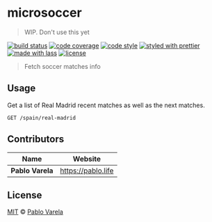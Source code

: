 # microsoccer

> WIP. Don't use this yet

[![build status](https://img.shields.io/travis/pablopunk/microsoccer.svg)](https://travis-ci.org/pablopunk/microsoccer)
[![code coverage](https://img.shields.io/codecov/c/github/pablopunk/microsoccer.svg)](https://codecov.io/gh/pablopunk/microsoccer)
[![code style](https://img.shields.io/badge/code_style-XO-5ed9c7.svg)](https://github.com/sindresorhus/xo)
[![styled with prettier](https://img.shields.io/badge/styled_with-prettier-ff69b4.svg)](https://github.com/prettier/prettier)
[![made with lass](https://img.shields.io/badge/made_with-lass-95CC28.svg)](https://lass.js.org)
[![license](https://img.shields.io/github/license/pablopunk/microsoccer.svg)](<>)

> Fetch soccer matches info


## Usage

Get a list of Real Madrid recent matches as well as the next matches.

`GET /spain/real-madrid`


## Contributors

| Name             | Website              |
| ---------------- | -------------------- |
| **Pablo Varela** | <https://pablo.life> |


## License

[MIT](LICENSE) © [Pablo Varela](https://pablo.life)
